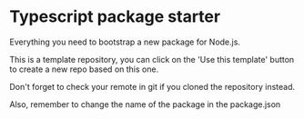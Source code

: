 # Typescript package starter

Everything you need to bootstrap a new package for Node.js.

This is a template repository, you can click on the 'Use this template' button to create a new repo based on this one.

Don't forget to check your remote in git if you cloned the repository instead.

Also, remember to change the name of the package in the package.json
